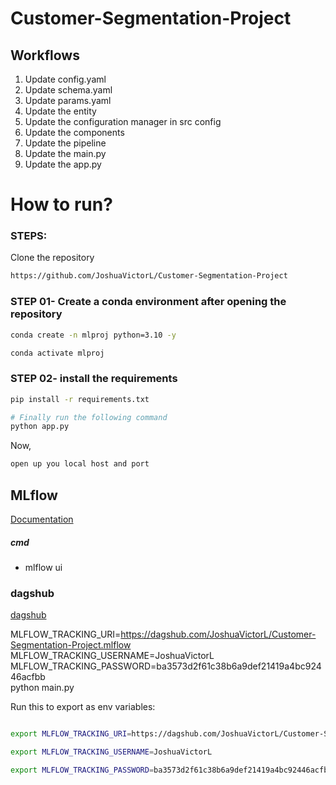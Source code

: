 # Customer-Segmentation-Project

## Workflows

1. Update config.yaml
2. Update schema.yaml
3. Update params.yaml
4. Update the entity
5. Update the configuration manager in src config
6. Update the components
7. Update the pipeline 
8. Update the main.py
9. Update the app.py



# How to run?
### STEPS:

Clone the repository

```bash
https://github.com/JoshuaVictorL/Customer-Segmentation-Project
```
### STEP 01- Create a conda environment after opening the repository

```bash
conda create -n mlproj python=3.10 -y
```

```bash
conda activate mlproj
```


### STEP 02- install the requirements
```bash
pip install -r requirements.txt
```


```bash
# Finally run the following command
python app.py
```

Now,
```bash
open up you local host and port
```



## MLflow

[Documentation](https://mlflow.org/docs/latest/index.html)


##### cmd
- mlflow ui

### dagshub
[dagshub](https://dagshub.com/)

MLFLOW_TRACKING_URI=https://dagshub.com/JoshuaVictorL/Customer-Segmentation-Project.mlflow \
MLFLOW_TRACKING_USERNAME=JoshuaVictorL \
MLFLOW_TRACKING_PASSWORD=ba3573d2f61c38b6a9def21419a4bc92446acfbb \
python main.py

Run this to export as env variables:

```bash

export MLFLOW_TRACKING_URI=https://dagshub.com/JoshuaVictorL/Customer-Segmentation-Project.mlflowmlflow

export MLFLOW_TRACKING_USERNAME=JoshuaVictorL 

export MLFLOW_TRACKING_PASSWORD=ba3573d2f61c38b6a9def21419a4bc92446acfbb

```